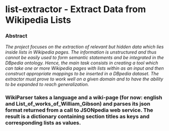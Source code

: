 # list-extractor - Extract Data from Wikipedia Lists

### Abstract
 _The project focuses on the extraction of relevant but hidden data which lies inside lists in Wikipedia pages. The information is unstructured and thus cannot be easily used to form semantic statements and be integrated in the DBpedia ontology. Hence, the main task consists in creating a tool which can take one or more Wikipedia pages with lists within as an input and then construct appropriate mappings to be inserted in a DBpedia dataset. The extractor must prove to work well on a given domain and to have the ability to be expanded to reach generalization._

### WikiParser takes a language and a wiki-page (for now: english and List_of_works_of_William_Gibson) and parses its json format returned from a call to JSONpedia web service. The result is a dictionary containing section titles as keys and corresponding lists as values.

